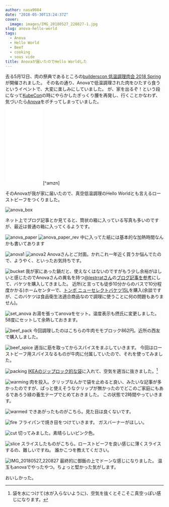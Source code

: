 ```yaml
---
author: nasa9084
date: "2018-05-30T13:24:37Z"
cover:
  image: images/IMG_20180527_220827-1.jpg
slug: anova-hello-world
tags:
  - Anova
  - Hello World
  - Beef
  - cooking
  - sous vide
title: Anovaが届いたのでHello Worldした
---
```



去る5月12日、肉の祭典であるところの[builderscon 低温調理肉会 2018 Spring](https://medium.com/@lestrrat/builderscon-%E4%BD%8E%E6%B8%A9%E8%AA%BF%E7%90%86%E8%82%89%E4%BC%9A-2018-spring-8c09ea955372)が開催されました。
その名の通り、Anovaで低温調理された肉をひたすら食うというイベントで、大変に楽しみにしていました。
が、家を出るぞ！という段になって[KubeCon](/i-went-to-kubecon-cloudnativecon-eu-2018/)の時にやらかしたぎっくり腰を再発し、行くことかなわず、気づいたら[Anova](https://amzn.to/2IXM4Gc)をポチってしまっていました。

<iframe style="width:120px;height:240px;" marginwidth="0" marginheight="0" scrolling="no" frameborder="0" src="//rcm-fe.amazon-adsystem.com/e/cm?lt1=_blank&bc1=000000&IS2=1&bg1=FFFFFF&fc1=000000&lc1=0000FF&t=nasa9084-22&o=9&p=8&l=as4&m=amazon&f=ifr&ref=as_ss_li_til&asins=B00XV556OQ&linkId=1a430911d48ae55d1c7045f4c8dc0b6f"></iframe>[^amzn]

そのAnovaが我が家に届いたので、真空低温調理のHello Worldとも言えるローストビーフをつくりました。

![anova_box](images/IMG_20180526_155448.jpg)

ネット上でブログ記事とか見てると、筒状の箱に入っている写真も多いのですが、最近は普通の箱に入ってくるようです。

![anova_paper](images/IMG_20180526_155529.jpg)
![anova_paper_rev](images/IMG_20180526_155548.jpg)
中に入ってた紙には基本的な加熱時間なんかも書いてあります

![anova1](images/IMG_20180526_155614.jpg)
![anova2](images/IMG_20180526_155705.jpg)
Anovaさんとご対面。かれこれ一年近く買うか悩んでたので、ようやく、といったお気持ちです。

![bucket](images/IMG_20180526_184843.jpg)
我が家にあった鍋だと、使えなくはないのですがもう少し余裕がほしいと感じたのでAnovaさんの異名を持つ[@lestrratさん](https://twitter.com/lestrrat)の[ブログ記事を参考](https://medium.com/makisanch/%E3%83%91%E3%83%B3%E3%83%89%E3%83%A9%E3%81%AE%E7%AE%B1-anova%E3%81%AB%E3%82%88%E3%82%8B%E4%BD%8E%E6%B8%A9%E8%AA%BF%E7%90%86-%E3%82%92%E9%96%8B%E3%81%91%E3%81%9F-a619877bd388)にして、バケツを購入してきました。
近所(と言っても徒歩10分からのバスで10分程度かかる)ホームセンターで、[トンボ ニューセレクトバケツ15L](https://amzn.to/2slSuDG)を購入(余談ですが、このバケツは食品衛生法適合商品なので調理に使うことに何の問題もありません)。

![set_anova](images/IMG_20180526_185535.jpg)
お湯を張ってanovaをセット。温度表示も摂氏に変更しました。
58度にセットして余熱しておきます。

![beef_pack](images/IMG_20180526_185617.jpg)
今回調理したのはこちらの牛肉モモブロック862円。近所の西友で購入しました。

![beef_spice](images/IMG_20180526_190114.jpg)
適当に筋を取ってからスパイスをまぶしていきます。
今回はローストビーフ用スパイスなるものが牛肉に付属していたので、それを使ってみました。

![packing](images/IMG_20180526_190535.jpg)
[IKEAのジップロック的な袋](https://www.ikea.com/jp/ja/catalog/products/60340412/)に入れて、空気を適当に抜きました。[^air]

![warming](images/IMG_20180526_200038.jpg)
肉を投入。クリップなんかで袋を止めると良い、みたいな記事が多かったのですが、ぱっと使えそうなクリップが無かったのでどこのご家庭にもあるであろう緑の養生テープでとめておきました。
この状態で2時間やっていきます。

![warmed](images/IMG_20180526_220439.jpg)
できあがったものがこちら。見た目は良くないです。

![fire](images/IMG_20180526_221028.jpg)
フライパンで焼き目をつけていきます。
ガスバーナーがほしい。

![cut](images/IMG_20180527_110415.jpg)
切ってみました。素晴らしいピンク色。

![slice](images/IMG_20180527_110802.jpg)
スライスしたものがこちら。ローストビーフを良い感じに薄くスライスするの、難しいですね。
誰かこつを教えてください。

![IMG_20180527_220827](images/IMG_20180527_220827.jpg)
最終的に御飯の上でドーンな感じになりました。
温玉もanovaでやったやつ。ちょっと堅かった気がします。

おいしかった。

[^amzn]: 私はAmazonからではなく、[公式](https://anovaculinary.com/)から買いました。公式からの方が安かったので。
[^air]: 袋を水につけて(水が入らないように)、空気を抜くとそこそこ真空っぽい感じになります。

